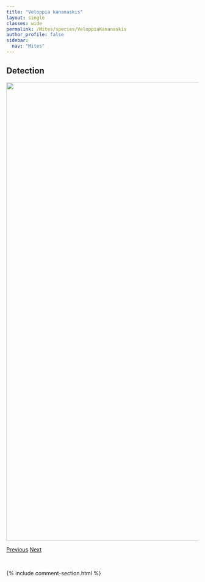```yaml
---
title: "Veloppia kananaskis"
layout: single
classes: wide
permalink: /Mites/species/VeloppiaKananaskis
author_profile: false
sidebar:
  nav: "Mites"
---
```


<h2>Detection</h2>

<a href="https://drive.google.com/uc?export=view&id=1mLXURwMVrHpv9xv7NCrGFxgppRSVd7dT">
<img src="https://drive.google.com/uc?export=view&id=1mLXURwMVrHpv9xv7NCrGFxgppRSVd7dT" height = "1200" width = "800">
</a>


<a href="/DevelopmentWebsite/Mites/species/UnduloribatesDianae" class="pagination--pager" title="Unduloribates dianae">Previous</a> <a href="/DevelopmentWebsite/Mites/species/ZetomimusFrancisi" class="pagination--pager" title="Zetomimus francisi">Next</a>

<p>&nbsp;</p>

{% include comment-section.html %}
